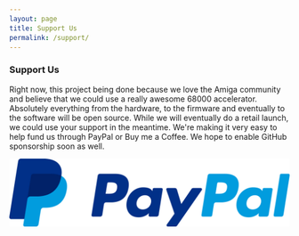 ```yaml
---
layout: page
title: Support Us
permalink: /support/
---
```


### Support Us

Right now, this project being done because we love the Amiga community and believe that we could use a really awesome 68000 accelerator. Absolutely everything from the hardware, to the firmware and eventually to the software will be open source. While we will eventually do a retail launch, we could use your support in the meantime. We're making it very easy to help fund us through PayPal or Buy me a Coffee. We hope to enable GitHub sponsorship soon as well.

<div onclick="location.href="https://www.paypal.com/donate?hosted_button_id=J4XKTW4AJJGDL">
<img src="/images/iu-4.jpeg" widht="100px">
</div>



